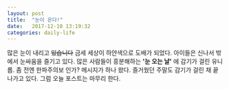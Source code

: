 ```yaml
---
layout: post
title:  "눈이 온다!"
date:   2017-12-10 13:19:32
categories: daily-life
---
```


많은 눈이 내리고 <del>있습니다</del> 금세 세상이 하얀색으로 도배가 되었다. 아이들은 신나서 밖에서 눈싸움을 즐기고 있다. 많은 사람들이 흥분해하는 <b>'눈 오는 날'</b> 에 감기가 걸린 유니롭. 좀 전엔 한파주의보 인가? 메시지가 하나 왔다. 즐거웠던 주말도 감기가 걸린 채 끝나가고 있다. 그럼 오늘 포스트는 마무리 한다.